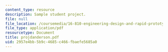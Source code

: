 ```yaml
---
content_type: resource
description: Sample student project.
file: null
file_location: /coursemedia/16-810-engineering-design-and-rapid-prototyping-january-iap-2007/2957e4bb5b9c4685c466fbaefe5685a0_projdanderson.pdf
file_type: application/pdf
resourcetype: Document
title: projdanderson.pdf
uid: 2957e4bb-5b9c-4685-c466-fbaefe5685a0
---
```


